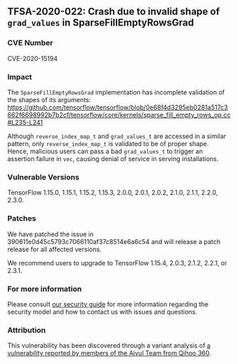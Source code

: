 ## TFSA-2020-022: Crash due to invalid shape of `grad_values` in SparseFillEmptyRowsGrad

### CVE Number
CVE-2020-15194

### Impact
The `SparseFillEmptyRowsGrad` implementation has incomplete validation of the
shapes of its arguments:
https://github.com/tensorflow/tensorflow/blob/0e68f4d3295eb0281a517c3662f6698992b7b2cf/tensorflow/core/kernels/sparse_fill_empty_rows_op.cc#L235-L241

Although `reverse_index_map_t` and `grad_values_t` are accessed in a similar
pattern, only `reverse_index_map_t` is validated to be of proper shape. Hence,
malicious users can pass a bad `grad_values_t` to trigger an assertion failure
in `vec`, causing denial of service in serving installations.

### Vulnerable Versions
TensorFlow 1.15.0, 1.15.1, 1.15.2, 1.15.3, 2.0.0, 2.0.1, 2.0.2, 2.1.0, 2.1.1,
2.2.0, 2.3.0.

### Patches
We have patched the issue in 390611e0d45c5793c7066110af37c8514e6a6c54 and will
release a patch release for all affected versions.

We recommend users to upgrade to TensorFlow 1.15.4, 2.0.3, 2.1.2, 2.2.1, or
2.3.1.

### For more information
Please consult [our security
guide](https://github.com/tensorflow/tensorflow/blob/master/SECURITY.md) for
more information regarding the security model and how to contact us with issues
and questions.

### Attribution
This vulnerability has been discovered through a variant analysis of [a
vulnerability reported by members of the Aivul Team from Qihoo
360](https://github.com/tensorflow/tensorflow/blob/master/tensorflow/security/advisory/tfsa-2020-021.md).
